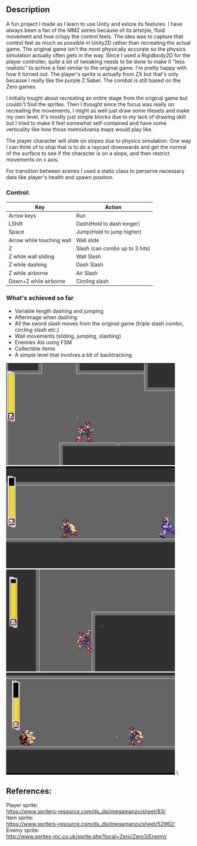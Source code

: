 
## Description

A fun project I made as I learn to use Unity and exlore its features. I have always been a fan of the MMZ series because of its artstyle, fluid movement and how crispy the control feels. The idea was to capture that control feel as much as possible in Unity2D rather than recreating the actual game. The original game isn't the most physically accurate so the physics simulation actually often gets in the way. Since I used a Rigidbody2D for the player controller, quite a bit of tweaking needs to be done to make it "less realistic" to achive a feel similar to the original game. I'm pretty happy with how it turned out. The player's sprite is actually from ZX but that's only because I really like the purple Z Saber. The combat is still based on the Zero games.

I initially tought about recreating an entire stage from the original game but couldn't find the sprites. Then I thought since the focus was really on recreating the movements, I might as well just draw some tilesets and make my own level. It's mostly just simple blocks due to my lack of drawing skill but I tried to make it feel somewhat self-contained and have some verticality like how those metroidvania maps would play like. 

The player character will slide on slopes due to physics simulation. One way I can think of to stop that is to do a raycast downwards and get the normal of the surface to see if the character is on a slope, and then restrict movements on x axis. 

For transition between scenes I used a static class to perserve necessary data like player's health and spawn position. 


### Control:
| Key | Action |
| ------ | ----------- |
| Arrow keys   | Run |
|LShift| Dash(Hold to dash longer)|
|Space| Jump(Hold to jump higher)|
|Arrow while touching wall| Wall slide|
| Z  | Slash (can combo up to 3 hits)|
| Z while wall sliding  |Wall Slash|
|Z while dashing| Dash Slash|
|Z while airborne| Air Slash|
|Down+Z while airborne| Circling slash|


### What's achieved so far
- Variable length dashing and jumping
- Afterimage when dashing
- All the sword slash moves from the original game (triple slash combo, circling slash etc.)
- Wall movements (sliding, jumping, slashing)
- Enemies AIs using FSM
- Collectible items
- A simple level that involves a bit of backtracking



![Alt text](screenshot1.gif) \
![Alt text](screenshot2.gif) \
![Alt text](screenshot3.gif) \
![Alt text](screenshot4.gif) \


## References:
Player sprite: \
https://www.spriters-resource.com/ds_dsi/megamanzx/sheet/83/
\
Item sprite:\
https://www.spriters-resource.com/ds_dsi/megamanzx/sheet/52962/
\
Enemy sprite:\
http://www.sprites-inc.co.uk/sprite.php?local=Zero/Zero3/Enemy/




